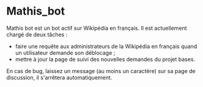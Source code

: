 # Mathis_bot

Mathis bot est un bot actif sur Wikipédia en français. Il est actuellement chargé de deux tâches :
- faire une requête aux administrateurs de la Wikipédia en français quand un utilisateur demande son déblocage ;
- mettre à jour la page de suivi des nouvelles demandes du projet bases.

En cas de bug, laissez un message (au moins un caractère) sur sa page de discussion, il s'arrêtera automatiquement. 
